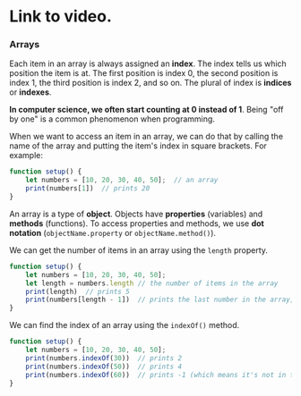 # Link to video.

### Arrays

Each item in an array is always assigned an **index**. The index tells us which position the item is at. The first position is index 0, the second position is index 1, the third position is index 2, and so on. The plural of index is **indices** or **indexes**.

**In computer science, we often start counting at 0 instead of 1**. Being "off by one" is a common phenomenon when programming.

When we want to access an item in an array, we can do that by calling the name of the array and putting the item's index in square brackets. For example:

```js
function setup() {
    let numbers = [10, 20, 30, 40, 50];  // an array
    print(numbers[1])  // prints 20
}
```

An array is a type of **object**. Objects have **properties** (variables) and **methods** (functions). To access properties and methods, we use **dot notation** (`objectName.property` or `objectName.method()`).

We can get the number of items in an array using the `length` property. 

```js
function setup() {
    let numbers = [10, 20, 30, 40, 50]; 
    let length = numbers.length // the number of items in the array
    print(length)  // prints 5
    print(numbers[length - 1])  // prints the last number in the array, 50
}
```

We can find the index of an array using the `indexOf()` method.

```js
function setup() {
    let numbers = [10, 20, 30, 40, 50]; 
    print(numbers.indexOf(30))  // prints 2
    print(numbers.indexOf(50))  // prints 4
    print(numbers.indexOf(60))  // prints -1 (which means it's not in the array)
}
```
